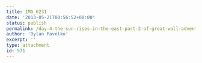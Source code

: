```yaml
---
title: IMG_6231
date: '2013-05-21T00:56:52+00:00'
status: publish
permalink: /day-4-the-sun-rises-in-the-east-part-2-of-great-wall-adventure/img_6231
author: 'Dylan Pavelko'
excerpt: ''
type: attachment
id: 571
---
```

<!DOCTYPE html PUBLIC "-//W3C//DTD HTML 4.0 Transitional//EN" "http://www.w3.org/TR/REC-html40/loose.dtd">
<?xml encoding="UTF-8">
